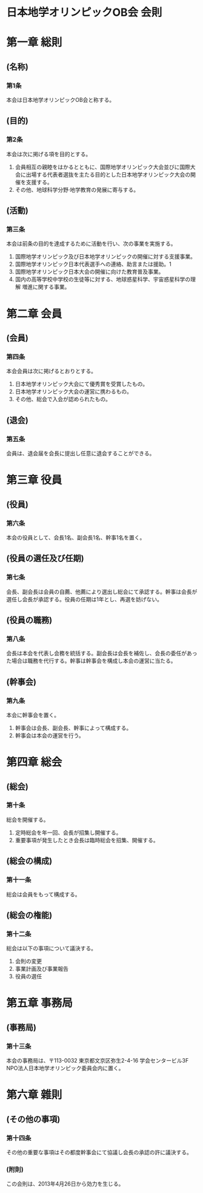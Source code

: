 # 日本地学オリンピックOB会 会則 

# 第一章 総則
## (名称)
### 第1条
本会は日本地学オリンピックOB会と称する。

## (目的)
### 第2条
本会は次に掲げる項を目的とする。
1. 会員相互の親睦をはかるとともに、国際地学オリンピック大会並びに国際大会に出場する代表者選抜を主たる目的とした日本地学オリンピック大会の開催を支援する。
1. その他、地球科学分野·地学教育の発展に寄与する。

## (活動)
### 第三条
本会は前条の目的を達成するために活動を行い、次の事業を実施する。
1. 国際地学オリンピック及び日本地学オリンピックの開催に対する支援事業。
1. 国際地学オリンピック日本代表選手への連絡、助言または援助。1
1. 国際地学オリンピック日本大会の開催に向けた教育普及事業。
1. 国内の高等学校中学校の生徒等に対する、地球惑星科学、宇宙惑星科学の理解 増進に関する事業。

# 第二章 会員 
## (会員)
### 第四条
本会会員は次に掲げるとおりとする。
1. 日本地学オリンピック大会にて優秀賞を受賞したもの。
1. 日本地学オリンピック大会の運営に携わるもの。
1. その他、総会で入会が認められたもの。

## (退会)
### 第五条
会員は、退会届を会長に提出し任意に退会することができる。

# 第三章 役員
## (役員)
### 第六条
本会の役員として、会長1名、副会長1名、幹事1名を置く。

## (役員の選任及び任期)
### 第七条
会長、副会長は会員の自薦、他薦により選出し総会にて承認する。幹事は会長が 選任し会長が承認する。役員の任期は1年とし、再選を妨げない。 

## (役員の職務) 
### 第八条
会長は本会を代表し会務を統括する。副会長は会長を補佐し、会長の委任があった場合は職務を代行する。幹事は幹事会を構成し本会の運営に当たる。 

## (幹事会)
### 第九条 
本会に幹事会を置く。
1.  幹事会は会長、副会長、幹事によって構成する。
1. 幹事会は本会の運営を行う。

# 第四章 総会
## (総会)
### 第十条
総会を開催する。
1. 定時総会を年一回、会長が招集し開催する。
1. 重要事項が発生したとき会長は臨時総会を招集、開催する。 

## (総会の構成)
### 第十一条
総会は会員をもって構成する。 

## (総会の権能)
### 第十二条
総会は以下の事項について議決する。 
1. 会則の変更
1. 事業計画及び事業報告
1. 役員の選任

# 第五章 事務局
## (事務局)
### 第十三条 
本会の事務局は、〒113-0032 東京都文京区弥生2-4-16 学会センタービル3F NPO法人日本地学オリンピック委員会内に置く。
# 第六章 雜則
## (その他の事項) 
### 第十四条
その他の重要な事項はその都度幹事会にて協議し会長の承認の許に議決する。

### (附則)
この会則は、2013年4月26日から効力を生じる。 
